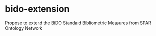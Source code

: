# bido-extension
Propose to extend the BiDO Standard Bibliometric Measures from SPAR Ontology Network 
